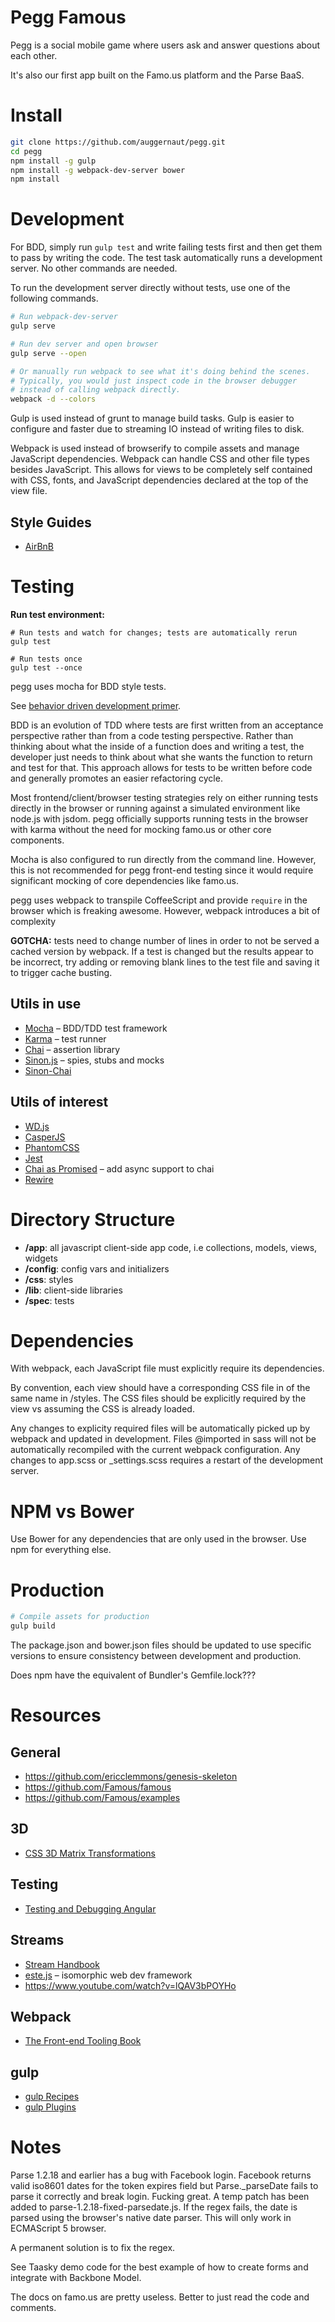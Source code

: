 # Pegg Famous

Pegg is a social mobile game where users ask and answer questions about each other.

It's also our first app built on the Famo.us platform and the Parse BaaS.



# Install

```bash
git clone https://github.com/auggernaut/pegg.git
cd pegg
npm install -g gulp
npm install -g webpack-dev-server bower
npm install
```



# Development

For BDD, simply run `gulp test` and write failing tests first and
then get them to pass by writing the code. The test task automatically
runs a development server. No other commands are needed.

To run the development server directly without tests, use one of the
following commands.

```bash
# Run webpack-dev-server
gulp serve

# Run dev server and open browser
gulp serve --open

# Or manually run webpack to see what it's doing behind the scenes.
# Typically, you would just inspect code in the browser debugger
# instead of calling webpack directly.
webpack -d --colors

```

Gulp is used instead of grunt to manage build tasks.
Gulp is easier to configure and faster due to streaming IO instead of writing files to disk.

Webpack is used instead of browserify to compile assets and manage JavaScript dependencies.
Webpack can handle CSS and other file types besides JavaScript. This allows for views to be
completely self contained with CSS, fonts, and JavaScript dependencies declared at the top
of the view file.

## Style Guides

* [AirBnB](https://github.com/airbnb/javascript)



# Testing

**Run test environment:**
```
# Run tests and watch for changes; tests are automatically rerun
gulp test

# Run tests once
gulp test --once
```

pegg uses mocha for BDD style tests.

See  [behavior driven development primer](http://msdn.microsoft.com/en-us/magazine/gg490346.aspx).

BDD is an evolution of TDD where tests are first written from an acceptance
perspective rather than from a code testing perspective. Rather than thinking
about what the inside of a function does and writing a test, the developer just
needs to think about what she wants the function to return and test for that.
This approach allows for tests to be written before code and generally promotes
an easier refactoring cycle.

Most frontend/client/browser testing strategies rely on either running tests
directly in the browser or running against a simulated environment like node.js
with jsdom. pegg officially supports running tests in the browser with karma
without the need for mocking famo.us or other core components.

Mocha is also configured to run directly from the command line. However,
this is not recommended for pegg front-end testing since it would require
significant mocking of core dependencies like famo.us.

pegg uses webpack to transpile CoffeeScript and provide `require` in
the browser which is freaking awesome. However, webpack introduces a bit of
complexity

**GOTCHA:** tests need to change number of lines in order to not be served a
cached version by webpack. If a test is changed but the results appear to be
incorrect, try adding or removing blank lines to the test file and saving it
to trigger cache busting.

## Utils in use
* [Mocha](http://visionmedia.github.io/mocha/) – BDD/TDD test framework
* [Karma](http://karma-runner.github.io/0.12/index.html) – test runner
* [Chai](http://chaijs.com/) – assertion library
* [Sinon.js](http://sinonjs.org/) – spies, stubs and mocks
* [Sinon-Chai](https://github.com/domenic/sinon-chai)

## Utils of interest
* [WD.js](https://github.com/admc/wd)
* [CasperJS](http://casperjs.org/)
* [PhantomCSS](https://github.com/Huddle/PhantomCSS)
* [Jest](http://facebook.github.io/jest/)
* [Chai as Promised](https://github.com/domenic/chai-as-promised/) – add async support to chai
* [Rewire](https://github.com/jhnns/rewire)



# Directory Structure

* **/app**: all javascript client-side app code, i.e collections, models, views, widgets
* **/config**: config vars and initializers
* **/css**: styles
* **/lib**: client-side libraries
* **/spec**: tests



# Dependencies

With webpack, each JavaScript file must explicitly require its dependencies.

By convention, each view should have a corresponding CSS file in of the same name in /styles.
The CSS files should be explicitly required by the view vs assuming the CSS is already loaded.

Any changes to explicity required files will be automatically picked up by webpack and updated
in development. Files @imported in sass will not be automatically recompiled with the current
webpack configuration. Any changes to app.scss or _settings.scss requires a restart of the
development server.



# NPM vs Bower

Use Bower for any dependencies that are only used in the browser. Use npm for everything else.



# Production

```bash
# Compile assets for production
gulp build
```

The package.json and bower.json files should be updated to use specific versions to ensure
consistency between development and production.

Does npm have the equivalent of Bundler's Gemfile.lock???



# Resources

## General
* https://github.com/ericclemmons/genesis-skeleton
* https://github.com/Famous/famous
* https://github.com/Famous/examples

## 3D
* [CSS 3D Matrix Transformations](http://www.eleqtriq.com/2010/05/css-3d-matrix-transformations/)

## Testing
* [Testing and Debugging Angular](http://www.yearofmoo.com/2013/09/advanced-testing-and-debugging-in-angularjs.html)

## Streams
* [Stream Handbook](https://github.com/substack/stream-handbook)
* [este.js](https://github.com/steida/este) – isomorphic web dev framework
* https://www.youtube.com/watch?v=lQAV3bPOYHo


## Webpack
* [The Front-end Tooling Book](http://tooling.github.io/book-of-modern-frontend-tooling/dependency-management/webpack/getting-started.html)

## gulp
* [gulp Recipes](https://github.com/gulpjs/gulp/tree/master/docs/recipes)
* [gulp Plugins](http://gratimax.github.io/search-gulp-plugins/)



# Notes

Parse 1.2.18 and earlier has a bug with Facebook login. Facebook returns valid iso8601 dates for
the token expires field but Parse._parseDate fails to parse it correctly and break login. Fucking great.
A temp patch has been added to parse-1.2.18-fixed-parsedate.js. If the regex fails, the date is parsed
using the browser's native date parser. This will only work in ECMAScript 5 browser.

A permanent solution is to fix the regex.

See Taasky demo code for the best example of how to create forms and integrate with Backbone Model.

The docs on famo.us are pretty useless. Better to just read the code and comments.





